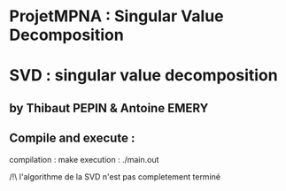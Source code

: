 # ProjetMPNA : Singular Value Decomposition
# SVD : singular value decomposition
## by Thibaut PEPIN & Antoine EMERY
## Compile and execute :

compilation : make
execution : ./main.out

/!\ l'algorithme de la SVD n'est pas completement terminé
